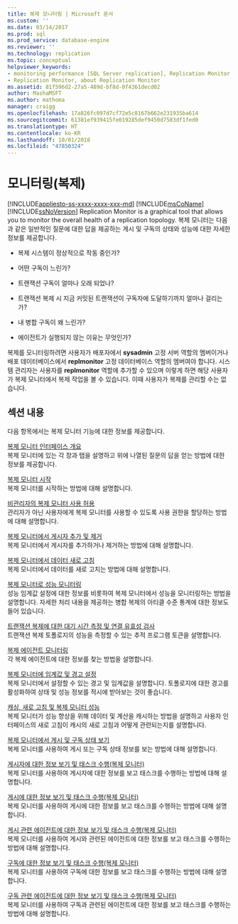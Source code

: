 ```yaml
---
title: 복제 모니터링 | Microsoft 문서
ms.custom: ''
ms.date: 03/14/2017
ms.prod: sql
ms.prod_service: database-engine
ms.reviewer: ''
ms.technology: replication
ms.topic: conceptual
helpviewer_keywords:
- monitoring performance [SQL Server replication], Replication Monitor
- Replication Monitor, about Replication Monitor
ms.assetid: 81f596d2-27a5-489d-bf8d-0f4361decd02
author: MashaMSFT
ms.author: mathoma
manager: craigg
ms.openlocfilehash: 17a826fc097d7cf72e5c8167b662e231935ba614
ms.sourcegitcommit: 61381ef939415fe019285def9450d7583df1fed0
ms.translationtype: HT
ms.contentlocale: ko-KR
ms.lasthandoff: 10/01/2018
ms.locfileid: "47850324"
---
```

# <a name="monitoring-replication-overview"></a>모니터링(복제)
[!INCLUDE[appliesto-ss-xxxx-xxxx-xxx-md](../../../includes/appliesto-ss-xxxx-xxxx-xxx-md.md)]
  [!INCLUDE[msCoName](../../../includes/msconame-md.md)] [!INCLUDE[ssNoVersion](../../../includes/ssnoversion-md.md)] Replication Monitor is a graphical tool that allows you to monitor the overall health of a replication topology. 복제 모니터는 다음과 같은 일반적인 질문에 대한 답을 제공하는 게시 및 구독의 상태와 성능에 대한 자세한 정보를 제공합니다.  
  
-   복제 시스템이 정상적으로 작동 중인가?  
  
-   어떤 구독이 느린가?  
  
-   트랜잭션 구독이 얼마나 오래 되었나?  
  
-   트랜잭션 복제 시 지금 커밋된 트랜잭션이 구독자에 도달하기까지 얼마나 걸리는가?  
  
-   내 병합 구독이 왜 느린가?  
  
-   에이전트가 실행되지 않는 이유는 무엇인가?  
  
 복제를 모니터링하려면 사용자가 배포자에서 **sysadmin** 고정 서버 역할의 멤버이거나 배포 데이터베이스에서 **replmonitor** 고정 데이터베이스 역할의 멤버여야 합니다. 시스템 관리자는 사용자를 **replmonitor** 역할에 추가할 수 있으며 이렇게 하면 해당 사용자가 복제 모니터에서 복제 작업을 볼 수 있습니다. 이때 사용자가 복제를 관리할 수는 없습니다.  
  
## <a name="in-this-section"></a>섹션 내용  
 다음 항목에서는 복제 모니터 기능에 대한 정보를 제공합니다.  
  
 [복제 모니터 인터페이스 개요](../../../relational-databases/replication/monitor/overview-of-the-replication-monitor-interface.md)  
 복제 모니터에 있는 각 창과 탭을 설명하고 위에 나열된 질문의 답을 얻는 방법에 대한 정보를 제공합니다.  
  
 [복제 모니터 시작](../../../relational-databases/replication/monitor/start-the-replication-monitor.md)  
 복제 모니터를 시작하는 방법에 대해 설명합니다.  
  
 [비관리자의 복제 모니터 사용 허용](../../../relational-databases/replication/monitor/allow-non-administrators-to-use-replication-monitor.md)  
 관리자가 아닌 사용자에게 복제 모니터를 사용할 수 있도록 사용 권한을 할당하는 방법에 대해 설명합니다.  
  
 [복제 모니터에서 게시자 추가 및 제거](../../../relational-databases/replication/monitor/add-and-remove-publishers-from-replication-monitor.md)  
 복제 모니터에서 게시자를 추가하거나 제거하는 방법에 대해 설명합니다.  
  
 [복제 모니터에서 데이터 새로 고침](../../../relational-databases/replication/monitor/refresh-data-in-replication-monitor.md)  
 복제 모니터에서 데이터를 새로 고치는 방법에 대해 설명합니다.  
  
 [복제 모니터로 성능 모니터링](../../../relational-databases/replication/monitor/monitor-performance-with-replication-monitor.md)  
 성능 임계값 설정에 대한 정보를 비롯하여 복제 모니터에서 성능을 모니터링하는 방법을 설명합니다. 자세한 처리 내용을 제공하는 병합 복제의 아티클 수준 통계에 대한 정보도 들어 있습니다.  
  
 [트랜잭션 복제에 대한 대기 시간 측정 및 연결 유효성 검사](../../../relational-databases/replication/monitor/measure-latency-and-validate-connections-for-transactional-replication.md)  
 트랜잭션 복제 토폴로지의 성능을 측정할 수 있는 추적 프로그램 토큰을 설명합니다.  
  
 [복제 에이전트 모니터링](../../../relational-databases/replication/monitor/monitor-replication-agents.md)  
 각 복제 에이전트에 대한 정보를 찾는 방법을 설명합니다.  
  
 [복제 모니터에 임계값 및 경고 설정](../../../relational-databases/replication/monitor/set-thresholds-and-warnings-in-replication-monitor.md)  
 복제 모니터에서 설정할 수 있는 경고 및 임계값을 설명합니다. 토폴로지에 대한 경고를 활성화하여 상태 및 성능 정보를 적시에 받아보는 것이 좋습니다.  
  
 [캐싱, 새로 고침 및 복제 모니터 성능](../../../relational-databases/replication/monitor/caching-refresh-and-replication-monitor-performance.md)  
 복제 모니터가 성능 향상을 위해 데이터 및 계산을 캐시하는 방법을 설명하고 사용자 인터페이스의 새로 고침이 캐시의 새로 고침과 어떻게 관련되는지를 설명합니다.  
  
 [복제 모니터에서 게시 및 구독 상태 보기](../../../relational-databases/replication/monitor/view-publication-and-subscription-status-in-replication-monitor.md)  
 복제 모니터를 사용하여 게시 또는 구독 상태 정보를 보는 방법에 대해 설명합니다.  
  
 [게시자에 대한 정보 보기 및 태스크 수행&#40;복제 모니터&#41;](../../../relational-databases/replication/monitor/view-information-and-perform-tasks-for-a-publisher-replication-monitor.md)  
 복제 모니터를 사용하여 게시자에 대한 정보를 보고 태스크를 수행하는 방법에 대해 설명합니다.  
  
 [게시에 대한 정보 보기 및 태스크 수행&#40;복제 모니터&#41;](../../../relational-databases/replication/monitor/view-information-and-perform-tasks-for-a-publication-replication-monitor.md)  
 복제 모니터를 사용하여 게시에 대한 정보를 보고 태스크를 수행하는 방법에 대해 설명합니다.  
  
 [게시 관련 에이전트에 대한 정보 보기 및 태스크 수행&#40;복제 모니터&#41;](../../../relational-databases/replication/monitor/view-information-and-perform-tasks-for-publication-agents.md)  
 복제 모니터를 사용하여 게시와 관련된 에이전트에 대한 정보를 보고 태스크를 수행하는 방법에 대해 설명합니다.  
  
 [구독에 대한 정보 보기 및 태스크 수행&#40;복제 모니터&#41;](../../../relational-databases/replication/monitor/view-information-and-perform-tasks-for-a-subscription-replication-monitor.md)  
 복제 모니터를 사용하여 구독에 대한 정보를 보고 태스크를 수행하는 방법에 대해 설명합니다.  
  
 [구독 관련 에이전트에 대한 정보 보기 및 태스크 수행&#40;복제 모니터&#41;](../../../relational-databases/replication/monitor/view-information-and-perform-tasks-for-subscription-agents.md)  
 복제 모니터를 사용하여 구독과 관련된 에이전트에 대한 정보를 보고 태스크를 수행하는 방법에 대해 설명합니다.  
  
  
